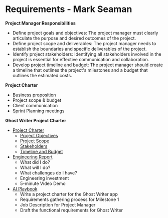 # Requirements - Mark Seaman

**Project Manager Responsibilities**

* Define project goals and objectives: The project manager must clearly articulate the purpose and desired outcomes of the project.
* Define project scope and deliverables: The project manager needs to establish the boundaries and specific deliverables of the project.
* Identify project stakeholders: Identifying all stakeholders involved in the project is essential for effective communication and collaboration.
* Develop project timeline and budget: The project manager should create a timeline that outlines the project's milestones and a budget that outlines the estimated costs.

**Project Charter**

- Business proposition
- Project scope & budget
- Client communication
- Sprint Planning meetings

**Ghost Writer Project Charter**

* [Project Charter](Index.md)
    * [Project Objectives](Objectives.md)
    * [Project Scope](Scope.md)
    * [Stakeholders](Stakeholders.md)
    * [Timeline and Budget](Budget.md)
* [Engineering Report](Report.md)
    * What did I do?
    * What will I do?
    * What challenges do I have?
    * Engineering investment
    * 5-minute Video Demo
* [AI Playbook](AI.md)
    * Write a project charter for the Ghost Writer app
    * Requirements gathering process for Milestone 1
    * Job Description for Project Manager
    * Draft the functional requirements for Ghost Writer

